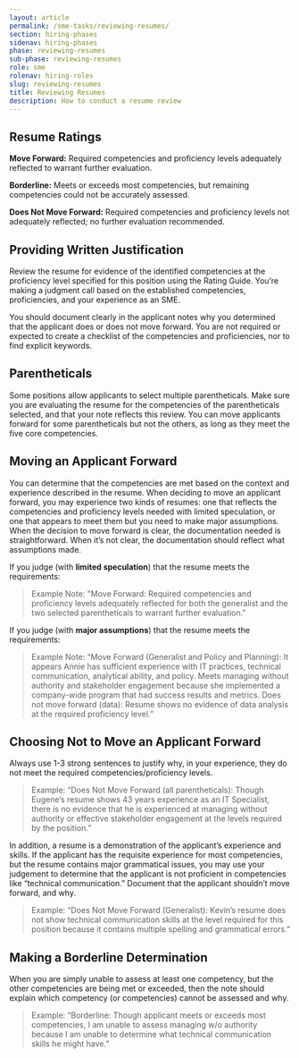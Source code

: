 ```yaml
---
layout: article
permalink: /sme-tasks/reviewing-resumes/
section: hiring-phases
sidenav: hiring-phases
phase: reviewing-resumes
sub-phase: reviewing-resumes
role: sme
rolenav: hiring-roles
slug: reviewing-resumes
title: Reviewing Resumes
description: How to conduct a resume review
---
```


## Resume Ratings

**Move Forward:** Required competencies and proficiency levels adequately reflected to warrant further evaluation.

**Borderline:**	Meets or exceeds most competencies, but remaining competencies could not be accurately assessed.

**Does Not Move Forward:**	Required competencies and proficiency levels not adequately reflected; no further evaluation recommended.


## Providing Written Justification

Review the resume for evidence of the identified competencies at the proficiency level specified for this position using the Rating Guide. You’re making a judgment call based on the established competencies, proficiencies, and your experience as an SME.

You should document clearly in the applicant notes why you determined that the applicant does or does not move forward. You are not required or expected to create a checklist of the competencies and proficiencies, nor to find explicit keywords.  


## Parentheticals

Some positions allow applicants to select multiple parentheticals. Make sure you are evaluating the resume for the competencies of the parentheticals selected, and that your note reflects this review. You can move applicants forward for some parentheticals but not the others, as long as they meet the five core competencies.


## Moving an Applicant Forward

You can determine that the competencies are met based on the context and experience described in the resume.  When deciding to move an applicant forward, you may experience two kinds of resumes: one that reflects the competencies and proficiency levels needed with limited speculation, or one that appears to meet them but you need to make major assumptions. When the decision to move forward is clear, the documentation needed is straightforward. When it’s not clear, the documentation should reflect what assumptions made.

If you judge (with **limited speculation**) that the resume meets the requirements:

> Example Note: "Move Forward: Required competencies and proficiency levels adequately reflected for both the generalist and the two selected parentheticals to warrant further evaluation."

If you judge (with **major assumptions**) that the resume meets the requirements:

> Example Note: “Move Forward (Generalist and Policy and Planning): It appears Annie has sufficient experience with IT practices, technical communication, analytical ability, and policy. Meets managing without authority and stakeholder engagement because she implemented a company-wide program that had success results and metrics.
Does not move forward (data): Resume shows no evidence of data analysis at the required proficiency level.”

## Choosing Not to Move an Applicant Forward

Always use 1-3 strong sentences to justify why, in your experience, they do not meet the required competencies/proficiency levels.

> Example: “Does Not Move Forward (all parentheticals): Though Eugene’s resume shows 43 years experience as an IT Specialist, there is no evidence that he is experienced at managing without authority or effective stakeholder engagement at the levels required by the position.”

In addition, a resume is a demonstration of the applicant’s experience and skills. If the applicant has the requisite experience for most competencies, but the resume contains major grammatical issues, you may use your judgement to determine that the applicant is not proficient in competencies like “technical communication.” Document that the applicant shouldn’t move forward, and why.

> Example: “Does Not Move Forward (Generalist): Kevin’s resume does not show technical communication skills at the level required for this position because it contains multiple spelling and grammatical errors.”


## Making a Borderline Determination

When you are simply unable to assess at least one competency, but the other competencies are being met or exceeded, then the note should explain which competency (or competencies) cannot be assessed and why.

>Example: “Borderline: Though applicant meets or exceeds most competencies, I am unable to assess managing w/o authority because I am unable to determine what technical communication skills he might have.”
